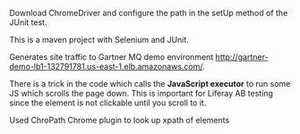Download ChromeDriver and configure the path in the setUp method of the JUnit test.

This is a maven project with Selenium and JUnit.

Generates site traffic to Gartner MQ demo environment 
http://gartner-demo-lb1-132791781.us-east-1.elb.amazonaws.com/.

There is a trick in the code which calls the **JavaScript executor** to run some JS which scrolls the page down. This is important for Liferay AB testing since the element is not clickable until you scroll to it.

Used ChroPath Chrome plugin to look up xpath of elements